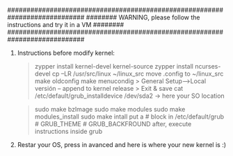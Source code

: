############################################################################
######## WARNING, please follow the instructions and try it in a VM ########
############################################################################

1. Instructions before modify kernel:

	> zypper install kernel-devel kernel-source 
	> zypper install ncurses-devel
	> cp –LR /usr/src/linux ~/linux_src
	move .config to ~/linux_src
	> make oldconfig
	> make menucondig
		> General Setup-->Local versión – append to kernel release
		> Exit & save
	> cat /etc/default/grub_installdevice
		/dev/sda2 -> here your SO location

	> sudo make bzImage
	> sudo make modules
	> sudo make modules_install
	> sudo make intall
	put a # block in /etc/default/grub
		# GRUB_THEME
		# GRUB_BACKFROUND
	after, execute instructions inside grub

2. Restar your OS, press in avanced and here is where your new kernel is :)
